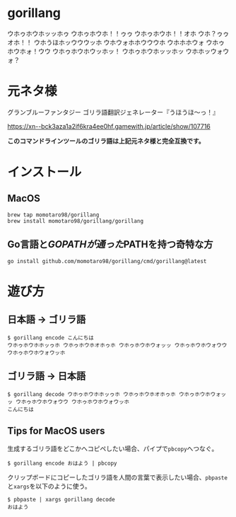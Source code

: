 # gorillang

ウホゥホウホッッホゥ ウホゥホウホ！！ゥゥ ウホゥホウホ！！オホ ウホ？ゥゥオホ！！ ウホうほホッウウウッホ ウホウォホホウウウホ ウホホホウォ ウホゥホウホォ！ウウ ウホゥホウホウッホッ！ ウホゥホウホッッホッ ウホホッウォウォ？

# 元ネタ様

グランブルーファンタジー ゴリラ語翻訳ジェネレーター『うほうほ〜っ！』

https://xn--bck3aza1a2if6kra4ee0hf.gamewith.jp/article/show/107716

__このコマンドラインツールのゴリラ語は上記元ネタ様と完全互換です。__

# インストール

## MacOS

```
brew tap momotaro98/gorillang
brew install momotaro98/gorillang/gorillang
```

## Go言語と$GOPATHが通った$PATHを持つ奇特な方

```
go install github.com/momotaro98/gorillang/cmd/gorillang@latest
```

# 遊び方

## 日本語 → ゴリラ語

```
$ gorillang encode こんにちは
ウホゥホウホホッゥホ ウホゥホウホオホゥホ ウホゥホウホウォッッ ウホゥホウホウォウウ ウホゥホウホウォウッホ
```

## ゴリラ語 → 日本語

```
$ gorillang decode ウホゥホウホホッゥホ ウホゥホウホオホゥホ ウホゥホウホウォッッ ウホゥホウホウォウウ ウホゥホウホウォウッホ
こんにちは
```

## Tips for MacOS users

生成するゴリラ語をどこかへコピペしたい場合、パイプで`pbcopy`へつなぐ。

```
$ gorillang encode おはよう | pbcopy
```

クリップボードにコピーしたゴリラ語を人間の言葉で表示したい場合、`pbpaste`と`xargs`を以下のように使う。

```
$ pbpaste | xargs gorillang decode
おはよう
```

